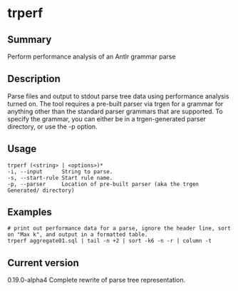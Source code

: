# trperf

## Summary

Perform performance analysis of an Antlr grammar parse

## Description

Parse files and output to stdout parse tree data using
performance analysis turned on.
The tool requires a pre-built parser via trgen for a grammar
for anything other than the standard parser grammars that
are supported. To specify the grammar, you can either
be in a trgen-generated parser directory, or use the -p option.

## Usage
    
    trperf (<string> | <options>)*
    -i, --input      String to parse.
    -s, --start-rule Start rule name.
    -p, --parser     Location of pre-built parser (aka the trgen Generated/ directory)

## Examples

    # print out performance data for a parse, ignore the header line, sort on "Max k", and output in a formatted table.
    trperf aggregate01.sql | tail -n +2 | sort -k6 -n -r | column -t

## Current version

0.19.0-alpha4 Complete rewrite of parse tree representation.
